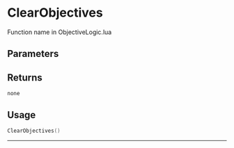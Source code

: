 # ClearObjectives
Function name in ObjectiveLogic.lua
## Parameters

## Returns
`none`
## Usage
```lua
ClearObjectives()
```
---
